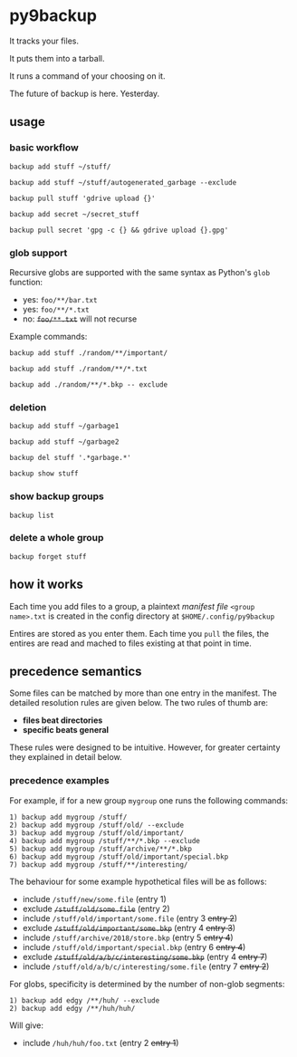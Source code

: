# py9backup

It tracks your files.

It puts them into a tarball.

It runs a command of your choosing on it.

The future of backup is here. Yesterday.

## usage

### basic workflow

`backup add stuff ~/stuff/`

`backup add stuff ~/stuff/autogenerated_garbage --exclude`

`backup pull stuff 'gdrive upload {}'`

`backup add secret ~/secret_stuff`

`backup pull secret 'gpg -c {} && gdrive upload {}.gpg'`


### glob support

Recursive globs are supported with the same syntax as Python's `glob` function:

 * yes: `foo/**/bar.txt`
 * yes: `foo/**/*.txt`
 * no: ~~`foo/**.txt`~~ will not recurse
 
Example commands:

`backup add stuff ./random/**/important/`

`backup add stuff ./random/**/*.txt`

`backup add ./random/**/*.bkp -- exclude`

### deletion
`backup add stuff ~/garbage1`

`backup add stuff ~/garbage2`

`backup del stuff '.*garbage.*'`

`backup show stuff`

### show backup groups
`backup list`

### delete a whole group
`backup forget stuff`

## how it works

Each time you add files to a group, a plaintext *manifest file* `<group
name>.txt` is created in the config directory at `$HOME/.config/py9backup`

Entires are stored as you enter them. Each time you `pull` the files, the
entires are read and mached to files existing at that point in time.

## precedence semantics

Some files can be matched by more than one entry in the manifest. The
detailed resolution rules are given below. The two rules of thumb are:

- **files beat directories**
- **specific beats general**

These rules were designed to be intuitive. However, for greater certainty they
explained in detail below.

### precedence examples

For example, if for a new group `mygroup` one runs the following commands:

```
1) backup add mygroup /stuff/
2) backup add mygroup /stuff/old/ --exclude
3) backup add mygroup /stuff/old/important/
4) backup add mygroup /stuff/**/*.bkp --exclude
5) backup add mygroup /stuff/archive/**/*.bkp
6) backup add mygroup /stuff/old/important/special.bkp
7) backup add mygroup /stuff/**/interesting/
```

The behaviour for some example hypothetical files will be as follows:

 * include `/stuff/new/some.file`  (entry 1)
 * exclude ~~`/stuff/old/some.file`~~ (entry 2)
 * include `/stuff/old/important/some.file` (entry 3 ~~entry 2~~)
 * exclude ~~`/stuff/old/important/some.bkp`~~ (entry 4 ~~entry 3~~)
 * include `/stuff/archive/2018/store.bkp` (entry 5 ~~entry 4~~)
 * include `/stuff/old/important/special.bkp` (entry 6 ~~entry 4~~)
 * exclude ~~`/stuff/old/a/b/c/interesting/some.bkp`~~ (entry 4 ~~entry 7~~)
 * include `/stuff/old/a/b/c/interesting/some.file` (entry 7 ~~entry 2~~)

For globs, specificity is determined by the number of non-glob segments:

```
1) backup add edgy /**/huh/ --exclude
2) backup add edgy /**/huh/huh/
```

Will give:
 * include `/huh/huh/foo.txt` (entry 2 ~~entry 1~~)
 
```
